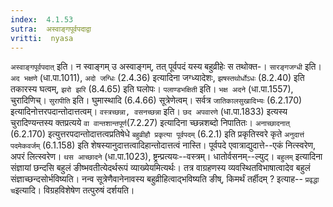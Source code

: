 ```yaml
---
index:  4.1.53
sutra:  अस्वाङ्गपूर्वपदाद्वा
vritti:  nyasa
---
```


`अस्वाङ्गपूर्वपदात्` इति। न स्वाङ्गम् उ अस्वाङ्गम्, तत् पूर्वपदं यस्य बहुव्रीहेः स तथोक्त-। `सारङ्गजग्धी` इति। `अद भक्षणे` (धा.पा.1011), `अदो जग्धिः` (2.4.36) इत्यादिना जग्ध्यादेशः, `झषस्तथोर्धोऽधः` (8.2.40) इति तकारस्य घत्वम्, `झरो झरि` (8.4.65) इति घलोपः। `पलाण्डभक्षिती` इति। `भक्ष अदने` (धा.पा.1557), चुरादिणिच्। `सुरापीति` इति। घुमास्थादि (6.4.66) सूत्रेणेत्वम्। सर्वत्र `जातिकालसुखादिभ्यः` (6.2.170) इत्यादिनोत्तरपदान्तोदात्तत्वम्।
`वस्त्रच्छन्ना, वसनच्छन्ना` इति। `छद अपवारणे` (धा.पा.1833) इत्यस्य चुरादिण्यन्तस्य क्तप्रत्यये `वा वान्तशान्तपूर्ण`(7.2.27) इत्यादिना च्छन्नशब्दो निपातितः। `अनाच्छादनात्` (6.2.170) इत्युत्तरपदान्तोदात्तत्वप्रतिषेधे `बहुव्रीहौ प्रकृत्या पूर्वपदम्` (6.2.1) इति प्रकृतिस्वरे कृते `अनुदात्तं पदमेकवर्जम्` (6.1.158) इति शेषस्यानुदात्तत्वादिहान्तोदात्तत्वं नास्ति। पूर्वपदे एवात्राद्युदात्ते--एकं नित्स्वरेण, अपरं लित्स्वरेण। `थस आच्छादने` (धा.पा.1023), ष्ट्रन्प्रत्ययः--वस्त्रम्। धातोर्वसनम्--ल्युट्।
`बहुलम्` इत्यादिना संज्ञायां छन्दसि बहुलं ङीष्भवतीत्येदर्थरूपं व्याख्येयमित्यर्थः। तत्र वाग्रहणस्य व्यवस्थितविभाषात्वादेव बहुलं संज्ञाच्छन्दसोर्भविष्यति। नन्व सूत्रेणैवानेनावस्य बहुव्रीहित्वाद्भविष्यति ङीष्, किमर्थं तर्हीदम् ? इत्याह-- `प्रवृद्धा च`इत्यादि। विग्रहविशेषेण तत्पुरुषं दर्शयति।

